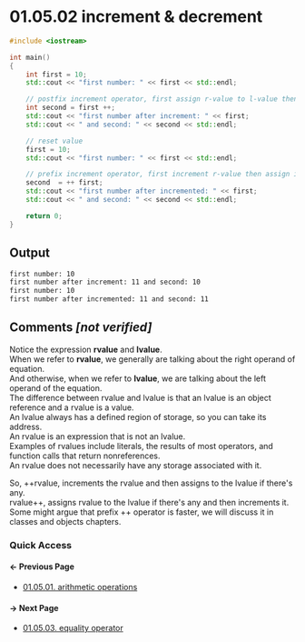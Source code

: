 # 01.05.02 increment & decrement

```cxx
#include <iostream>

int main()
{
    int first = 10;
    std::cout << "first number: " << first << std::endl;

    // postfix increment operator, first assign r-value to l-value then increment r-value
    int second = first ++;
    std::cout << "first number after increment: " << first;
    std::cout << " and second: " << second << std::endl;

    // reset value
    first = 10;
    std::cout << "first number: " << first << std::endl;

    // prefix increment operator, first increment r-value then assign it to l-value
    second  = ++ first;
    std::cout << "first number after incremented: " << first;
    std::cout << " and second: " << second << std::endl;

    return 0;
}

```

## Output

```txt
first number: 10
first number after increment: 11 and second: 10
first number: 10
first number after incremented: 11 and second: 11
```

## Comments *[not verified]*

Notice the expression **rvalue** and **lvalue**.  
When we refer to **rvalue**, we generally are talking about the right operand of equation.  
And otherwise, when we refer to **lvalue**, we are talking about the left operand of the equation.  
The difference between rvalue and lvalue is that an lvalue is an object reference and a rvalue is a value.  
An lvalue always has a defined region of storage, so you can take its address.  
An rvalue is an expression that is not an lvalue.  
Examples of rvalues include literals,
the results of most operators, and function calls that return nonreferences.  
An rvalue does not necessarily have any storage associated with it.

So, ++rvalue, increments the rvalue and then assigns to the lvalue if there's any.  
rvalue++, assigns rvalue to the lvalue if there's any and then increments it.  
Some might argue that prefix ++ operator is faster, we will discuss it in classes and objects chapters.

### Quick Access

<div class="previous_page pagination">

#### &#8592; Previous Page

* [01.05.01. arithmetic operations](./../../01.the_basics/05.expressions&statements&operators/01.arithmetic.md)

</div>
<div class="next_page pagination">

#### &#8594; Next Page

* [01.05.03. equality operator](./../../01.the_basics/05.expressions&statements&operators/03.equality.md)

</div>
